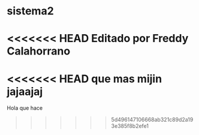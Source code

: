 # sistema2
<<<<<<< HEAD
Editado por Freddy Calahorrano
=======

<<<<<<< HEAD
 que mas mijin  jajaajaj
=======

Hola que hace 
>>>>>>> 5d496147106668ab321c89d2a193e385f8b2efe1
